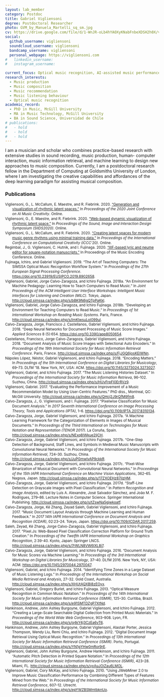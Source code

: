 ```yaml
---
layout: lab_member
category: Postdoc
title: Gabriel Vigliensoni
degree: Postdoctoral Researcher
photo: GVM_by_Manuela_Martelli_sq_sm.jpg
cv: https://drive.google.com/file/d/1-WnJR-oLb4hYAOXyKNabFnbeXDSH2h0X/view?usp=sharing
social:
  github_username: vigliensoni
  soundcloud_username: vigliensoni
  bandcamp_username: vigliensoni
  personal_webpage: https://vigliensoni.com
#   linkedin_username:
#   instagram_username:

current_focus: Optical music recognition, AI-assisted music performance and composition.
research_interests:
  - Music production
  - Music composition
  - Music recommendation
  - Music listening behaviour
  - Optical music recognition
academic_record:
  - PhD in Music, McGill University
  - MA in Music Technology, McGill University
  - BA in Sound Science, Universidad de Chile
# publications:
#   - hold
#   - hold
#   - hold
---
```


I am a musician and scholar who combines practice-based research with extensive studies in sound recording, music production, human- computer interaction, music information retrieval, and machine learning to design new approaches to music composition. Currently, I am a postdoctoral research fellow in the Department of Computing at Goldsmiths University of London, where I am investigating the creative capabilities and affordances of the deep learning paradigm for assisting musical composition.




<h3>Publications</h3>

<body>
<small>
<div class="csl-bib-body" style="line-height: 1.35; margin-left: 2em; text-indent:-2em">
  
<div class="csl-entry">Vigliensoni, G., L. McCallum, E. Maestre, and R. Fiebrink. 2020. <a href="https://boblsturm.github.io/aimusic2020/papers/CSMC__MuMe_2020_paper_13.pdf">“Generation and visualization of rhythmic latent spaces.”</a> In <i>Proceedings of the 2020 Joint Conference on AI Music Creativity</i>. Online.</div>
  
<div class="csl-entry">Vigliensoni, G., E. Maestre, and R. Fiebrink. 2020. <a href="https://siids.arditi.pt/wp-content/uploads/2020/08/SIIDS_2020_paper_21.pdf">“Web-based dynamic visualization of rhythmic latent space.”</a> In <i>Proceedings of the Sound, Image and Interaction Design Symposium (SIIDS2020)</i>. Online.</div>
  
<div class="csl-entry">Vigliensoni, G., L. McCallum, and R. Fiebrink. 2020. <a href="https://ualresearchonline.arts.ac.uk/id/eprint/15853/1/VigliensoniMcCallumFiebrink_ICCC2020.pdf">“Creating latent spaces for modern music genre rhythms using minimal training data.”</a> In <i>Proceedings of the International Conference on Computational Creativity (ICCC’20)</i>. Online.</div>

<div class="csl-entry">Regimbal, J., G. Vigliensoni, C. Hutnik, and I. Fujinaga. 2020. <a href="https://hcommons.org/deposits/objects/hc:31976/datastreams/CONTENT/content">“IIIF-based lyric and neume editor for square-notation manuscripts.”</a> In Proceedings of the Music Encoding Conference</i>. Online.</div>

<div class="csl-entry">Fujinaga, Ichiro, and Gabriel Vigliensoni. 2019. “The Art of Teaching Computers: The SIMSSA Optical Music Recognition Workflow System.” In <i>Proceedings of the 27th European Signal Processing Conference</i>. <a href="https://doi.org/10.23919/EUSIPCO.2019.8902658">https://doi.org/10.23919/EUSIPCO.2019.8902658</a>.</div>

<div class="csl-entry">Vigliensoni, Gabriel, Jorge Calvo-Zaragoza, and Ichiro Fujinaga. 2018a. “An Environment for Machine Pedagogy: Learning How to Teach Computers to Read Music.” In <i>Joint Proceedings of the ACM Intelligent User Interface Workshops: Intelligent Music Interfaces for Listening and Creation (MILC)</i>. Tokyo, Japan. <a href="http://cloud.simssa.ca/index.php/s/bBK9N6gQTpPaKkl">http://cloud.simssa.ca/index.php/s/bBK9N6gQTpPaKkl</a>.</div>

<div class="csl-entry">Vigliensoni, Gabriel, Jorge Calvo-Zaragoza, and Ichiro Fujinaga. 2018b. “Developing an Environment for Teaching Computers to Read Music.” In <i>Proceedings of 1st International Workshop on Reading Music Systems</i>. Paris, France. <a href="http://cloud.simssa.ca/index.php/s/ImKlwsuLoI099uI">http://cloud.simssa.ca/index.php/s/ImKlwsuLoI099uI</a>.</div>

<div class="csl-entry">Calvo-Zaragoza, Jorge, Francisco J. Castellanos, Gabriel Vigliensoni, and Ichiro Fujinaga. 2018. “Deep Neural Networks for Document Processing of Music Score Images.” <i>Applied Sciences</i> 8 (5):654. <a href="https://doi.org/10.3390/app8050654">https://doi.org/10.3390/app8050654</a>.</div>


<div class="csl-entry">Castellanos, Francisco, Jorge Calvo-Zaragoza, Gabriel Vigliensoni, and Ichiro Fujinaga. 2018. “Document Analysis of Music Score Images with Selectional Auto Encoders.” In <i>Proceedings of the 19th International Society for Music Information Retrieval Conference</i>. Paris, France. <a href="http://cloud.simssa.ca/index.php/s/FjJGQ6josKEIWNn">http://cloud.simssa.ca/index.php/s/FjJGQ6josKEIWNn</a>.</div>

<div class="csl-entry">Nápoles López, Néstor, Gabriel Vigliensoni, and Ichiro Fujinaga. 2018. “Encoding Matters.” In <i>Proceedings of the 5th International Conference on Digital Libraries for Musicology</i>, 69–73. DLfM ’18. New York, NY, USA: ACM. <a href="https://doi.org/10.1145/3273024.3273027">https://doi.org/10.1145/3273024.3273027</a>.</div>

<div class="csl-entry">Vigliensoni, Gabriel, and Ichiro Fujinaga. 2017. “The Music Listening Histories Dataset.” In <i>Proceedings of the International Society for Music Information Retrieva</i>, 96–102. Suzhou, China. <a href="http://cloud.simssa.ca/index.php/s/HUvFrpFl0ErRVz9">http://cloud.simssa.ca/index.php/s/HUvFrpFl0ErRVz9</a>.</div>



<div class="csl-entry">Vigliensoni, Gabriel. 2017. “Evaluating the Performance Improvement of a Music Recommendation Model by Using User-Centric Features.” PhD diss., Montreal, QC: McGill University. <a href="http://cloud.simssa.ca/index.php/s/QHcj2J9rQfM9fm8">http://cloud.simssa.ca/index.php/s/QHcj2J9rQfM9fm8</a>.</div>


<div class="csl-entry">Calvo-Zaragoza, J., G. Vigliensoni, and I. Fujinaga. 2017. “Pixelwise Classification for Music Document Analysis.” In <i>2017 Seventh International Conference on Image Processing Theory, Tools and Applications (IPTA)</i>, 1–6. <a href="https://doi.org/10.1109/IPTA.2017.8310134">https://doi.org/10.1109/IPTA.2017.8310134</a>.</div>


<div class="csl-entry">Calvo-Zaragoza, Jorge, Gabriel Vigliensoni, and Ichiro Fujinaga. 2017a. “A Machine Learning Framework for the Categorization of Elements in Images of Musical Documents.” In <i>Proceedings of the Third International on Technologies for Music Notation and Representation (TENOR 2017)</i>. La Coruña, Spain. <a href="http://cloud.simssa.ca/index.php/s/NExq8IWkue2IjCH">http://cloud.simssa.ca/index.php/s/NExq8IWkue2IjCH</a>.</div>

<div class="csl-entry">Calvo-Zaragoza, Jorge, Gabriel Vigliensoni, and Ichiro Fujinaga. 2017b. “One-Step Detection of Background, Staff Lines, and Symbols in Medieval Music Manuscripts with Convolutional Neural Networks.” In <i>Proceedings of the International Society for Music Information Retrieval</i>, 724–30. Suzhou, China. <a href="http://cloud.simssa.ca/index.php/s/JuPGmwlvAP9ckkR">http://cloud.simssa.ca/index.php/s/JuPGmwlvAP9ckkR</a>.</div>

<div class="csl-entry">Calvo-Zaragoza, Jorge, Gabriel Vigliensoni, and Ichiro Fujinaga. 2017c. “Pixel-Wise Binarization of Musical Document with Convolutional Neural Networks.” In <i>Proceedings of the 15th IAPR International Conference on Machine Vision Applications</i>, 362–65. Nagoya, Japan. <a href="http://cloud.simssa.ca/index.php/s/17ZXOEHz87iIzHM">http://cloud.simssa.ca/index.php/s/17ZXOEHz87iIzHM</a>.</div>

<div class="csl-entry">Calvo-Zaragoza, Jorge, Gabriel Vigliensoni, and Ichiro Fujinaga. 2017d. “Staff-Line Detection on Grayscale Images with Pixel Classification.” In <i>Pattern Recognition and Image Analysis</i>, edited by Luís A. Alexandre, José Salvador Sánchez, and João M. F. Rodrigues, 279–86. Lecture Notes in Computer Science. Springer International Publishing. <a href="http://cloud.simssa.ca/index.php/s/tZswNa5gjwkoatf">http://cloud.simssa.ca/index.php/s/tZswNa5gjwkoatf</a>.</div>

<div class="csl-entry">Calvo-Zaragoza, Jorge, Ké Zhang, Zeyad Saleh, Gabriel Vigliensoni, and Ichiro Fujinaga. 2017. “Music Document Layout Analysis through Machine Learning and Human Feedback.” In <i>2017 14th IAPR International Conference on Document Analysis and Recognition (ICDAR)</i>, 02:23–24. Tokyo, Japan. <a href="https://doi.org/10.1109/ICDAR.2017.259">https://doi.org/10.1109/ICDAR.2017.259</a>.</div>


<div class="csl-entry">Saleh, Zeyad, Ké Zhang, Jorge Calvo-Zaragoza, Gabriel Vigliensoni, and Ichiro Fujinaga. 2017. “Pixel.Js: Web-Based Pixel Classification Correction Platform for Ground Truth Creation.” In <i>Proceedings of the Twelfth IAPR International Workshop on Graphics Recognition</i>, 2:39-40. Kyoto, Japan: Springer LNCS. <a href="http://cloud.simssa.ca/index.php/s/7rWLN8VW6lXL8i7">http://cloud.simssa.ca/index.php/s/7rWLN8VW6lXL8i7</a>.</div>

<div class="csl-entry">Calvo-Zaragoza, Jorge, Gabriel Vigliensoni, and Ichiro Fujinaga. 2016. “Document Analysis for Music Scores via Machine Learning.” In <i>Proceedings of the 3rd International Workshop on Digital Libraries for Musicology</i>, 37–40. DLfM 2016. New York, NY, USA: ACM. <a href="https://doi.org/10.1145/2970044.2970047">https://doi.org/10.1145/2970044.2970047</a>.</div>



<div class="csl-entry">Vigliensoni, Gabriel, and Ichiro Fujinaga. 2014. “Identifying Time Zones in a Large Dataset of Music Listening Logs.” In <i>Proceedings of the International Workshop on Social Media Retrieval and Analysis</i>, 27–32. Gold Coast, Australia. <a href="http://cloud.simssa.ca/index.php/s/XHUtAQXBI8zEOyx">http://cloud.simssa.ca/index.php/s/XHUtAQXBI8zEOyx</a>.</div>


<div class="csl-entry">Vigliensoni, Gabriel, Gregory Burlet, and Ichiro Fujinaga. 2013. “Optical Measure Recognition in Common Music Notation.” In <i>Proceedings of the 14th International Society for Music Information Retrieval Conference (ISMIR)</i>, 125–30. Curitiba, Brazil. <a href="http://cloud.simssa.ca/index.php/s/e91SMTDZgP7XtNd">http://cloud.simssa.ca/index.php/s/e91SMTDZgP7XtNd</a>.</div>


<div class="csl-entry">Hankinson, Andrew, John Ashley Burgoyne, Gabriel Vigliensoni, and Ichiro Fujinaga. 2012. “Creating a Large-Scale Searchable Digital Collection from Printed Music Materials.” In <i>Proceedings of the World Wide Web Conference</i>, 903–908. Lyon, FR. <a href="http://cloud.simssa.ca/index.php/s/g4kY4j3CzEa6vT6">http://cloud.simssa.ca/index.php/s/g4kY4j3CzEa6vT6</a>.</div>

<div class="csl-entry">Hankinson, Andrew, John Ashley Burgoyne, Gabriel Vigliensoni, Alastair Porter, Jessica Thompson, Wendy Liu, Remi Chiu, and Ichiro Fujinaga. 2012. “Digital Document Image Retrieval Using Optical Music Recognition.” In <i>Proceedings of 13th International Society for Music Information Retrieval Conference (ISMIR)</i>. Porto, Portugal. <a href="http://cloud.simssa.ca/index.php/s/YN1gYHw0mRor9rE">http://cloud.simssa.ca/index.php/s/YN1gYHw0mRor9rE</a>.</div>







<div class="csl-entry">Vigliensoni, Gabriel, John Ashley Burgoyne, Andrew Hankinson, and Ichiro Fujinaga. 2011. “Automatic Pitch Detection in Printed Square Notation.” In <i>Proceedings of the 12th International Society for Music Information Retrieval Conference (ISMIR)</i>, 423–28. Miami, FL. <a href="http://cloud.simssa.ca/index.php/s/yxAuJOiZau6LMOL">http://cloud.simssa.ca/index.php/s/yxAuJOiZau6LMOL</a>.</div>








<div class="csl-entry">Vigliensoni, Gabriel, Cory McKay, and Ichiro Fujinaga. 2010. “Using JWebMiner 2.0 to Improve Music Classification Performance by Combining Different Types of Features Mined from the Web.” In <i>Proceedings of the International Society for Music Information Retrieval Conference</i>, 607–12. Utrecht. <a href="http://cloud.simssa.ca/index.php/s/epYWZBSMmtbknUo">http://cloud.simssa.ca/index.php/s/epYWZBSMmtbknUo</a>.</div>
